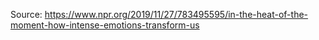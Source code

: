 Source: https://www.npr.org/2019/11/27/783495595/in-the-heat-of-the-moment-how-intense-emotions-transform-us